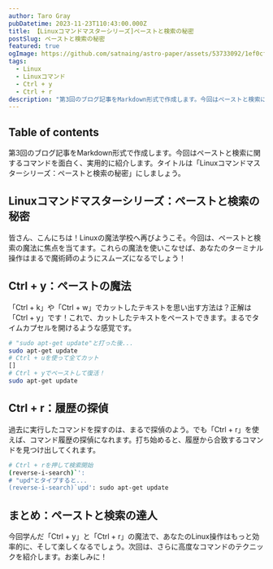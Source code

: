```yaml
---
author: Taro Gray
pubDatetime: 2023-11-23T110:43:00.000Z
title: 【Linuxコマンドマスターシリーズ]ペーストと検索の秘密
postSlug: ペーストと検索の秘密
featured: true
ogImage: https://github.com/satnaing/astro-paper/assets/53733092/1ef0cf03-8137-4d67-ac81-84a032119e3a
tags:
  - Linux
  - Linuxコマンド
  - Ctrl + y
  - Ctrl + r
description: "第3回のブログ記事をMarkdown形式で作成します。今回はペーストと検索に関するコマンドを面白く、実用的に紹介します。タイトルは「Linuxコマンドマスターシリーズ：ペーストと検索の秘密」にしましょう。"
---
```


## Table of contents

第3回のブログ記事をMarkdown形式で作成します。今回はペーストと検索に関するコマンドを面白く、実用的に紹介します。タイトルは「Linuxコマンドマスターシリーズ：ペーストと検索の秘密」にしましょう。

## Linuxコマンドマスターシリーズ：ペーストと検索の秘密

皆さん、こんにちは！Linuxの魔法学校へ再びようこそ。今回は、ペーストと検索の魔法に焦点を当てます。これらの魔法を使いこなせば、あなたのターミナル操作はまるで魔術師のようにスムーズになるでしょう！

## Ctrl + y：ペーストの魔法

「Ctrl + k」や「Ctrl + w」でカットしたテキストを思い出す方法は？正解は「Ctrl + y」です！これで、カットしたテキストをペーストできます。まるでタイムカプセルを開けるような感覚です。

```bash
# "sudo apt-get update"と打った後...
sudo apt-get update
# Ctrl + uを使って全てカット
[]
# Ctrl + yでペーストして復活！
sudo apt-get update
```

## Ctrl + r：履歴の探偵

過去に実行したコマンドを探すのは、まるで探偵のよう。でも「Ctrl + r」を使えば、コマンド履歴の探偵になれます。打ち始めると、履歴から合致するコマンドを見つけ出してくれます。

```bash
# Ctrl + rを押して検索開始
(reverse-i-search)`':
# "upd"とタイプすると...
(reverse-i-search)`upd': sudo apt-get update
```

## まとめ：ペーストと検索の達人

今回学んだ「Ctrl + y」と「Ctrl + r」の魔法で、あなたのLinux操作はもっと効率的に、そして楽しくなるでしょう。次回は、さらに高度なコマンドのテクニックを紹介します。お楽しみに！
